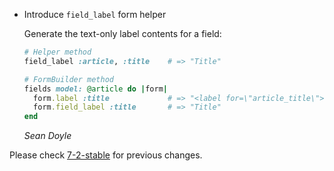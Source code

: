*   Introduce `field_label` form helper

    Generate the text-only label contents for a field:

    ```ruby
    # Helper method
    field_label :article, :title    # => "Title"

    # FormBuilder method
    fields model: @article do |form|
      form.label :title             # => "<label for=\"article_title\">Title</label>"
      form.field_label :title       # => "Title"
    end
    ```

    *Sean Doyle*

Please check [7-2-stable](https://github.com/rails/rails/blob/7-2-stable/actionview/CHANGELOG.md) for previous changes.
